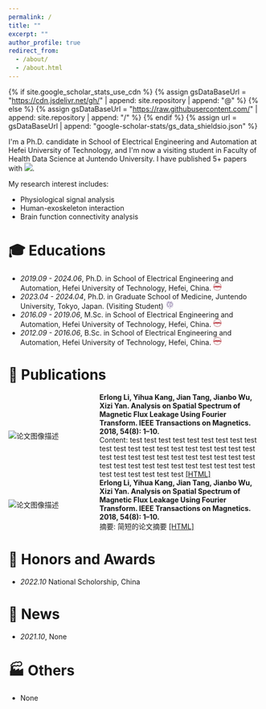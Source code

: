 ```yaml
---
permalink: /
title: ""
excerpt: ""
author_profile: true
redirect_from: 
  - /about/
  - /about.html
---
```


{% if site.google_scholar_stats_use_cdn %}
{% assign gsDataBaseUrl = "https://cdn.jsdelivr.net/gh/" | append: site.repository | append: "@" %}
{% else %}
{% assign gsDataBaseUrl = "https://raw.githubusercontent.com/" | append: site.repository | append: "/" %}
{% endif %}
{% assign url = gsDataBaseUrl | append: "google-scholar-stats/gs_data_shieldsio.json" %}

<span class='anchor' id='about-me'></span>

I'm a Ph.D. candidate in School of Electrical Engineering and Automation at Hefei University of Technology, and I'm now a visiting student in Faculty of Health Data Science at Juntendo University. I have published 5+ papers with 
 <a href='https://scholar.google.com/citations?user=WMkMTb4AAAAJ'><img src="https://img.shields.io/endpoint?url={{ url | url_encode }}&logo=Google%20Scholar&labelColor=f6f6f6&color=9cf&style=flat&label=citations"></a>.

My research interest includes: 
- Physiological signal analysis
- Human-exoskeleton interaction
- Brain function connectivity analysis


# 🎓 Educations 
- *2019.09 - 2024.06*, Ph.D. in School of Electrical Engineering and Automation, Hefei University of Technology, Hefei, China. <a href="https://en.hfut.edu.cn/"><img class="svg" src="/images/hfut.png" width="16pt"></a> 
- *2023.04 - 2024.04*, Ph.D. in Graduate School of Medicine, Juntendo University, Tokyo, Japan. (Visiting Student) <a href="https://en.juntendo.ac.jp/"><img class="svg" src="/images/juntendo.png" width="16pt"></a> 
- *2016.09 - 2019.06*, M.Sc. in School of Electrical Engineering and Automation, Hefei University of Technology, Hefei, China. <a href="https://en.hfut.edu.cn/"><img class="svg" src="/images/hfut.png" width="16pt"></a> 
- *2012.09 - 2016.06*, B.Sc. in School of Electrical Engineering and Automation, Hefei University of Technology, Hefei, China. <a href="https://en.hfut.edu.cn/"><img class="svg" src="/images/hfut.png" width="16pt"></a> 

 
# 📝 Publications 
<div style="display: flex; align-items: center;">
    <div style="flex: 1;">
        <img src="images/ijaem2020.svg" alt="论文图像描述" style="max-width: 100%; height: auto;">
    </div>
    <div style="flex: 2; padding-left: 20px;">
        <strong>Erlong Li, Yihua Kang, Jian Tang, Jianbo Wu, Xizi Yan. Analysis on Spatial Spectrum of Magnetic Flux Leakage Using Fourier Transform. IEEE Transactions on Magnetics. 2018, 54(8): 1–10.</strong><br>
        Content: test test test test test test test test test test test test   test test test test test test   test test test test test test   test test test test test test   test test test test test test   test test test test test test   test test test test test test    
      <a href="[https://www.example.com](https://dx.doi.org/10.1109/TMAG.2018.2844220)">[HTML]</a>
    </div>
</div>


<div style="display: flex; align-items: center;">
    <div style="flex: 1;">
        <img src="images/ijaem2020.svg" alt="论文图像描述" style="max-width: 100%; height: auto;">
    </div>
    <div style="flex: 2; padding-left: 20px;">
        <strong>Erlong Li, Yihua Kang, Jian Tang, Jianbo Wu, Xizi Yan. Analysis on Spatial Spectrum of Magnetic Flux Leakage Using Fourier Transform. IEEE Transactions on Magnetics. 2018, 54(8): 1–10.</strong><br>
        摘要: 简短的论文摘要
      <a href="[https://www.example.com](https://dx.doi.org/10.1109/TMAG.2018.2844220)">[HTML]</a>
    </div>
</div>

# 🏅 Honors and Awards
- *2022.10*  National Scholorship, China


# 💬 News
- *2021.10*, None


# 🏭 Others
- None
  
